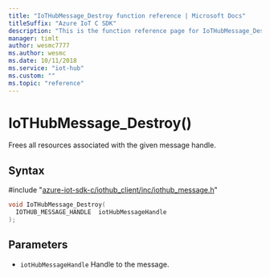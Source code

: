 ```yaml
---                             
title: "IoTHubMessage_Destroy function reference | Microsoft Docs" 
titleSuffix: "Azure IoT C SDK"            
description: "This is the function reference page for IoTHubMessage_Destroy() in the Azure IoT C SDK. This SDK is used with the Azure IoT Hub and Azure IoT Hub Device Provisioning Service"            
manager: timlt                 
author: wesmc7777              
ms.author: wesmc               
ms.date: 10/11/2018                    
ms.service: "iot-hub"             
ms.custom: ""                
ms.topic: "reference"        
---                            
```


# IoTHubMessage_Destroy()

Frees all resources associated with the given message handle.

## Syntax

\#include "[azure-iot-sdk-c/iothub_client/inc/iothub_message.h](../iothub-message-h.md)"  
```C
void IoTHubMessage_Destroy(
  IOTHUB_MESSAGE_HANDLE  iotHubMessageHandle
);
```

## Parameters
* `iotHubMessageHandle` Handle to the message.

